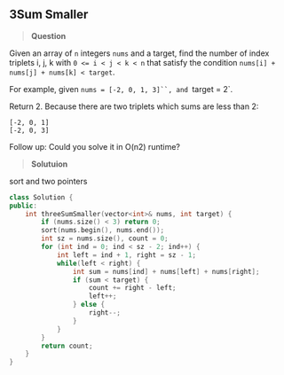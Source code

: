 ## 3Sum Smaller

>**Question**

Given an array of `n` integers `nums` and a target, find the number of index triplets i, j, k with `0 <= i < j < k < n` that satisfy the condition `nums[i] + nums[j] + nums[k] < target`.

For example, given `nums = [-2, 0, 1, 3]``, and `target = 2`.

Return 2. Because there are two triplets which sums are less than 2:

`[-2, 0, 1]`  
`[-2, 0, 3]`  

Follow up:
Could you solve it in O(n2) runtime?

>**Solutuion**  

sort and two pointers

```c++
class Solution {
public:
    int threeSumSmaller(vector<int>& nums, int target) {
        if (nums.size() < 3) return 0;
        sort(nums.begin(), nums.end());
        int sz = nums.size(), count = 0;
        for (int ind = 0; ind < sz - 2; ind++) {
            int left = ind + 1, right = sz - 1;
            while(left < right) {
                int sum = nums[ind] + nums[left] + nums[right];
                if (sum < target) {
                    count += right - left;
                    left++;
                } else {
                    right--;
                }
            }
        }
        return count;
    }
}
```
